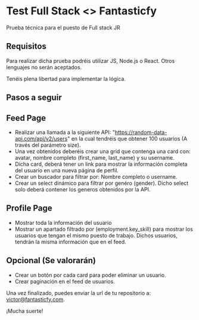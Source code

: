 # Test Full Stack <> Fantasticfy
Prueba técnica para el puesto de Full stack JR

## Requisitos
Para realizar dicha prueba podréis utilizar JS, Node.js o React. Otros lenguajes no serán aceptados.

Tenéis plena libertad para implementar la lógica.

## Pasos a seguir

## Feed Page

* Realizar una llamada a la siguiente API: "https://random-data-api.com/api/v2/users" en la cual tendréis que obtener 100 usuarios (A través del parámetro size).
* Una vez obtenidos deberéis crear una grid que contenga una card con: avatar, nombre completo (first_name, last_name) y su username.
* Dicha card, deberá tener un link para mostrar la información completa del usuario en una nueva página de perfil.
* Crear un buscador para filtrar por: Nombre completo o username.
* Crear un select dinámico para filtrar por genéro (gender). Dicho select solo deberá contener los generos obtenidos por la API.

## Profile Page
* Mostrar toda la información del usuario
* Mostrar un apartado filtrado por (employment.key_skill) para mostrar los usuarios que tengan el mismo puesto de trabajo. Dichos usuarios, tendrán la misma información que en el feed.

## Opcional (Se valorarán)
* Crear un botón por cada card para poder eliminar un usuario.
* Crear paginación en el feed de usuarios.

Una vez finalizado, puedes enviar la url de tu repositorio a: victor@fantasticfy.com. 

¡Mucha suerte!
